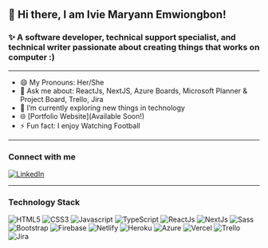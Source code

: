 ## 👋 Hi there, I am Ivie Maryann Emwiongbon!
### ✨ A software developer, technical support specialist, and technical writer passionate about creating things that works on computer :)

---

- 😄 My Pronouns: Her/She   
- 💬 Ask me about: ReactJs, NextJS, Azure Boards, Microsoft Planner & Project Board, Trello, Jira
- 🌱 I’m currently exploring new things in technology
- 🌐 [Portfolio Website](Available Soon!)
- ⚡ Fun fact: I enjoy Watching Football

---
### Connect with me
[![LinkedIn](https://img.shields.io/badge/LinkedIn-0077B5?style=for-the-badge&logo=linkedin&logoColor=white)](www.linkedin.com/in/ivie-maryann-emwiongbon)

---
### Technology Stack
![HTML5](https://img.shields.io/badge/HTML5-E34F26?style=for-the-badge&logo=html5&logoColor=white)
![CSS3](https://img.shields.io/badge/CSS3-1572B6?style=for-the-badge&logo=css3&logoColor=white)
![Javascript](https://img.shields.io/badge/JavaScript-323330?style=for-the-badge&logo=javascript&logoColor=F7DF1E)
![TypeScript](https://img.shields.io/badge/TypeScript-007ACC?style=for-the-badge&logo=typescript&logoColor=white)
![ReactJs](https://img.shields.io/badge/React-20232A?style=for-the-badge&logo=react&logoColor=61DAFB)
![NextJs](https://img.shields.io/badge/next.js-000000?style=for-the-badge&logo=next.js&logoColor=white)
![Sass](https://img.shields.io/badge/Sass-CC6699?style=for-the-badge&logo=sass&logoColor=white)
![Bootstrap](https://img.shields.io/badge/Bootstrap-563D7C?style=for-the-badge&logo=bootstrap&logoColor=white)
![Firebase](https://img.shields.io/badge/firebase-ffca28?style=for-the-badge&logo=firebase&logoColor=white)
![Netlify](https://img.shields.io/badge/Netlify-00C7B7?style=for-the-badge&logo=netlify&logoColor=white)
![Heroku](https://img.shields.io/badge/Heroku-430098?style=for-the-badge&logo=heroku&logoColor=white)
![Azure](https://img.shields.io/badge/-AZURE-blue)
![Vercel](https://img.shields.io/badge/-VERCEL-blueviolet)
![Trello](https://img.shields.io/badge/-TRELLO-ff69b4)
![Jira](https://img.shields.io/badge/-JIRA-critical)


